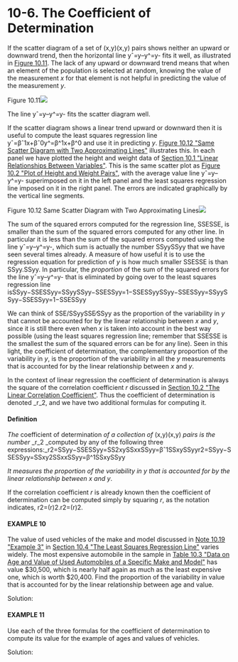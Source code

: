 # 10-6. The Coefficient of Determination

If the scatter diagram of a set of \(x,y\)\(x,y\) pairs shows neither an upward or downward trend, then the horizontal line yˆ=y–y^=y- fits it well, as illustrated in [Figure 10.11](https://saylordotorg.github.io/text_introductory-statistics/s14-correlation-and-regression.html#fwk-shafer-ch10_s06_f01). The lack of any upward or downward trend means that when an element of the population is selected at random, knowing the value of the measurement _x_ for that element is not helpful in predicting the value of the measurement _y_.

Figure 10.11![](https://saylordotorg.github.io/text_introductory-statistics/section_14/e3940708a65910fcf14d0a5e9ba1f037.jpg)

The line yˆ=y–y^=y- fits the scatter diagram well.

If the scatter diagram shows a linear trend upward or downward then it is useful to compute the least squares regression line yˆ=βˆ1x+βˆ0y^=β^1x+β^0 and use it in predicting _y_. [Figure 10.12 "Same Scatter Diagram with Two Approximating Lines"](https://saylordotorg.github.io/text_introductory-statistics/s14-correlation-and-regression.html#fwk-shafer-ch10_s06_f02) illustrates this. In each panel we have plotted the height and weight data of [Section 10.1 "Linear Relationships Between Variables"](https://saylordotorg.github.io/text_introductory-statistics/fwk-shafer-ch10_s01#fwk-shafer-ch10_s01). This is the same scatter plot as [Figure 10.2 "Plot of Height and Weight Pairs"](https://saylordotorg.github.io/text_introductory-statistics/fwk-shafer-ch10_s01#fwk-shafer-ch10_s01_f02), with the average value line yˆ=y–y^=y- superimposed on it in the left panel and the least squares regression line imposed on it in the right panel. The errors are indicated graphically by the vertical line segments.

Figure 10.12 Same Scatter Diagram with Two Approximating Lines![](https://saylordotorg.github.io/text_introductory-statistics/section_14/ec63299e191a4e57190a20c7b48bd7ef.jpg)

The sum of the squared errors computed for the regression line, SSESSE, is smaller than the sum of the squared errors computed for any other line. In particular it is less than the sum of the squared errors computed using the line yˆ=y–y^=y-, which sum is actually the number SSyySSyy that we have seen several times already. A measure of how useful it is to use the regression equation for prediction of _y_ is how much smaller SSESSE is than SSyy.SSyy. In particular, the _proportion_ of the sum of the squared errors for the line yˆ=y–y^=y- that is eliminated by going over to the least squares regression line isSSyy−SSESSyy=SSyySSyy−SSESSyy=1−SSESSyySSyy−SSESSyy=SSyySSyy−SSESSyy=1−SSESSyy

We can think of SSE/SSyySSE∕SSyy as the proportion of the variability in _y_ that cannot be accounted for by the linear relationship between _x_ and _y_, since it is still there even when _x_ is taken into account in the best way possible \(using the least squares regression line; remember that SSESSE is the smallest the sum of the squared errors can be for any line\). Seen in this light, the coefficient of determination, the complementary proportion of the variability in _y_, is the proportion of the variability in all the _y_ measurements that is accounted for by the linear relationship between _x_ and _y_.

In the context of linear regression the coefficient of determination is always the square of the correlation coefficient _r_ discussed in [Section 10.2 "The Linear Correlation Coefficient"](https://saylordotorg.github.io/text_introductory-statistics/s14-02-the-linear-correlation-coeffic.html). Thus the coefficient of determination is denoted _r_2, and we have two additional formulas for computing it.

#### Definition

_The_ coefficient of determination _of a collection of_ \(x,y\)\(x,y\) _pairs is the number_ _r_2 _computed by any of the following three expressions:_r2=SSyy−SSESSyy=SS2xySSxxSSyy=βˆ1SSxySSyyr2=SSyy−SSESSyy=SSxy2SSxxSSyy=β^1SSxySSyy

_It measures the proportion of the variability in_ _y_ _that is accounted for by the linear relationship between_ _x_ _and_ _y_.

If the correlation coefficient _r_ is already known then the coefficient of determination can be computed simply by squaring _r_, as the notation indicates, r2=\(r\)2.r2=\(r\)2.

#### EXAMPLE 10

The value of used vehicles of the make and model discussed in [Note 10.19 "Example 3"](https://saylordotorg.github.io/text_introductory-statistics/s14-04-the-least-squares-regression-l.html) in [Section 10.4 "The Least Squares Regression Line"](https://saylordotorg.github.io/text_introductory-statistics/s14-04-the-least-squares-regression-l.html) varies widely. The most expensive automobile in the sample in [Table 10.3 "Data on Age and Value of Used Automobiles of a Specific Make and Model"](https://saylordotorg.github.io/text_introductory-statistics/fwk-shafer-ch10_s04#fwk-shafer-ch10_s04_s02_t03) has value $30,500, which is nearly half again as much as the least expensive one, which is worth $20,400. Find the proportion of the variability in value that is accounted for by the linear relationship between age and value.

Solution:



#### EXAMPLE 11

Use each of the three formulas for the coefficient of determination to compute its value for the example of ages and values of vehicles.

Solution:  
  




